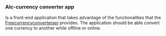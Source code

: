 ### Alc-currency converter app
Is a front-end application that takes advantage of the functionalities that the [Freecurrencyconverterapi](https://free.currencyconverterapi.com/) provides. The application should be able convert one currency to another while offline or online.
